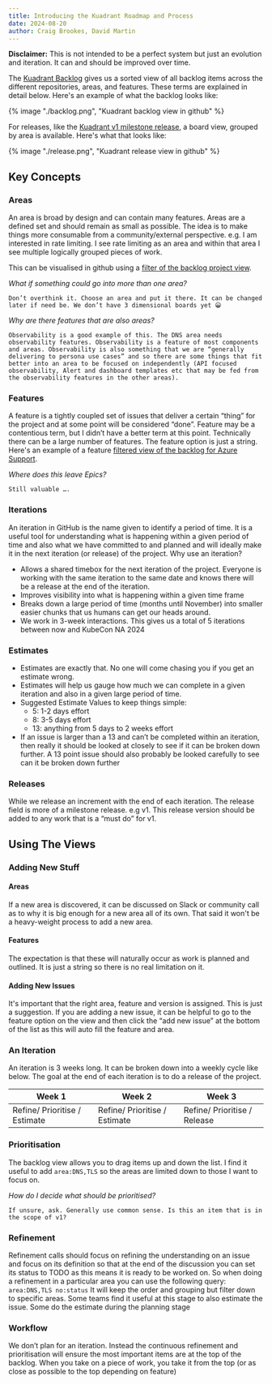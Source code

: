 ```yaml
---
title: Introducing the Kuadrant Roadmap and Process
date: 2024-08-20
author: Craig Brookes, David Martin
---
```


**Disclaimer:** This is not intended to be a perfect system but just an evolution and iteration. It can and should be improved over time.

The [Kuadrant Backlog](https://github.com/orgs/Kuadrant/projects/18/views/22) gives us a sorted view of all backlog items across the different repositories, areas, and features. These terms are explained in detail below.
Here's an example of what the backlog looks like: 

{% image "./backlog.png", "Kuadrant backlog view in github" %}

For releases, like the [Kuadrant v1 milestone release](https://github.com/orgs/Kuadrant/projects/18/views/23), a board view, grouped by area is available.
Here's what that looks like:

{% image "./release.png", "Kuadrant release view in github" %}

## Key Concepts

### Areas

An area is broad by design and can contain many features. Areas are a defined set and should remain as small as possible. The idea is to make things more consumable from a community/external perspective.
e.g. I am interested in rate limiting. I see rate limiting as an area and within that area I see multiple logically grouped pieces of work.

This can be visualised in github using a [filter of the backlog project view](https://github.com/orgs/Kuadrant/projects/18/views/22?sliceBy%5Bvalue%5D=Rate+Limiting).

*What if something could go into more than one area?*

    Don’t overthink it. Choose an area and put it there. It can be changed later if need be. We don’t have 3 dimensional boards yet 😀

*Why are there features that are also areas?*

    Observability is a good example of this. The DNS area needs observability features. Observability is a feature of most components and areas. Observability is also something that we are “generally delivering to persona use cases” and so there are some things that fit better into an area to be focused on independently (API focused observability, Alert and dashboard templates etc that may be fed from the observability features in the other areas).

### Features

A feature is a tightly coupled set of issues that deliver a certain “thing” for the project and at some point will be considered “done”. Feature may be a contentious term, but I didn’t have a better term at this point. Technically there can be a large number of features. The feature option is just a string.
Here's an example of a feature [filtered view of the backlog for Azure Support](https://github.com/orgs/Kuadrant/projects/18/views/22?sliceBy%5BcolumnId%5D=73323580&sliceBy%5Bvalue%5D=Azure+Support).

*Where does this leave Epics?*

    Still valuable ….

### Iterations

An iteration in GitHub is the name given to identify a period of time. It is a useful tool for understanding what is happening within a given period of time and also what we have committed to and planned and will ideally make it in the next iteration (or release) of the project.
Why use an iteration?

* Allows a shared timebox for the next iteration of the project. Everyone is working with the same iteration to the same date and knows there will be a release at the end of the iteration.
* Improves visibility into what is happening within a given time frame
* Breaks down a large period of time (months until November) into smaller easier chunks that us humans can get our heads around.
* We work in 3-week interactions. This gives us a total of 5 iterations between now and KubeCon NA 2024

### Estimates

* Estimates are exactly that. No one will come chasing you if you get an estimate wrong.
* Estimates will help us gauge how much we can complete in a given iteration and also in a given large period of time. 
* Suggested Estimate Values to keep things simple:
  * 5:  1-2 days effort
  * 8:  3-5 days effort
  * 13: anything from 5 days to 2 weeks effort
* If an issue is larger than a 13 and can’t be completed within an iteration, then really it should be looked at closely to see if it can be broken down further. A 13 point issue should also probably be looked carefully to see can it be broken down further

### Releases

While we release an increment with the end of each iteration. The release field is more of a milestone release. e.g v1. This release version should be added to any work that is a “must do” for v1. 

## Using The Views

### Adding New Stuff

#### Areas

If a new area is discovered, it can be discussed on Slack or community call as to why it is big enough for a new area all of its own. That said it won't be a heavy-weight process to add a new area.

#### Features

The expectation is that these will naturally occur as work is planned and outlined. It is just a string so there is no real limitation on it.

#### Adding New Issues

It's important that the right area, feature and version is assigned. This is just a suggestion. If you are adding a new issue, it can be helpful to go to the feature option on the view and then click the “add new issue” at the bottom of the list as this will auto fill the feature and area.

### An Iteration

An iteration is 3 weeks long. It can be broken down into a weekly cycle like below.
The goal at the end of each iteration is to do a release of the project.

| Week 1                          | Week 2                          | Week 3                          |
|---------------------------------|---------------------------------|---------------------------------|
| Refine/ Prioritise / Estimate   | Refine/ Prioritise / Estimate   | Refine/ Prioritise / Release    |

### Prioritisation

The backlog view allows you to drag items up and down the list. I find it useful to add ```area:DNS,TLS``` so the areas are limited down to those I want to focus on.

*How do I decide what should be prioritised?*

    If unsure, ask. Generally use common sense. Is this an item that is in the scope of v1?

### Refinement

Refinement calls should focus on refining the understanding on an issue and focus on its definition so that at the end of the discussion you can set its status to TODO as this means it is ready to be worked on. 
So when doing a refinement in a particular area you can use the following query:
 ```area:DNS,TLS no:status``` It will keep the order and grouping but filter down to specific areas. Some teams find it useful at this stage to also estimate the issue. Some do the estimate during the planning stage

### Workflow

We don’t plan for an iteration. Instead the continuous refinement and prioritisation will ensure the most important items are at the top of the backlog. When you take on a piece of work, you take it from the top (or as close as possible to the top depending on feature)
